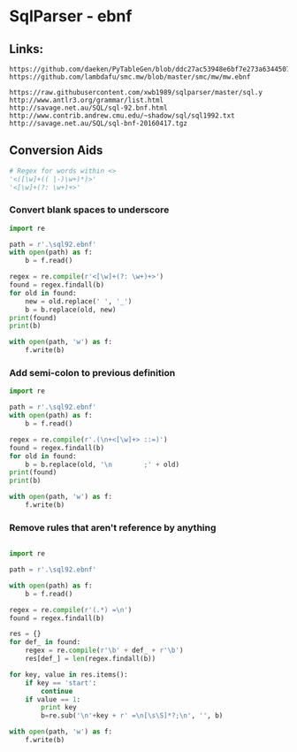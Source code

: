 # SqlParser - ebnf

## Links:

    https://github.com/daeken/PyTableGen/blob/ddc27ac53948e6bf7e273a634450793ef78e5b79/tblgen/grammar.ebnf
    https://github.com/lambdafu/smc.mw/blob/master/smc/mw/mw.ebnf

    https://raw.githubusercontent.com/xwb1989/sqlparser/master/sql.y
    http://www.antlr3.org/grammar/list.html
    http://savage.net.au/SQL/sql-92.bnf.html
    http://www.contrib.andrew.cmu.edu/~shadow/sql/sql1992.txt
    http://savage.net.au/SQL/sql-bnf-20160417.tgz

## Conversion Aids

```Python
# Regex for words within <>
'<([\w]+(( |-)\w+)*)>'
'<[\w]+(?: \w+)+>'
```


### Convert blank spaces to underscore

```python
import re

path = r'.\sql92.ebnf'
with open(path) as f:
    b = f.read()

regex = re.compile(r'<[\w]+(?: \w+)+>')
found = regex.findall(b)
for old in found:
    new = old.replace(' ', '_')
    b = b.replace(old, new)
print(found)
print(b)

with open(path, 'w') as f:
    f.write(b)
```

### Add semi-colon to previous definition
```python
import re

path = r'.\sql92.ebnf'
with open(path) as f:
    b = f.read()

regex = re.compile(r'.(\n+<[\w]+> ::=)')
found = regex.findall(b)
for old in found:
    b = b.replace(old, '\n        ;' + old)
print(found)
print(b)

with open(path, 'w') as f:
    f.write(b)

```


### Remove rules that aren't reference by anything
```python

import re

path = r'.\sql92.ebnf'

with open(path) as f:
    b = f.read()

regex = re.compile(r'(.*) =\n')
found = regex.findall(b)

res = {}
for def_ in found:
    regex = re.compile(r'\b' + def_ + r'\b')
    res[def_] = len(regex.findall(b))

for key, value in res.items():
    if key == 'start':
        continue
    if value == 1:
        print key
        b=re.sub('\n'+key + r' =\n[\s\S]*?;\n', '', b)

with open(path, 'w') as f:
    f.write(b)

```




